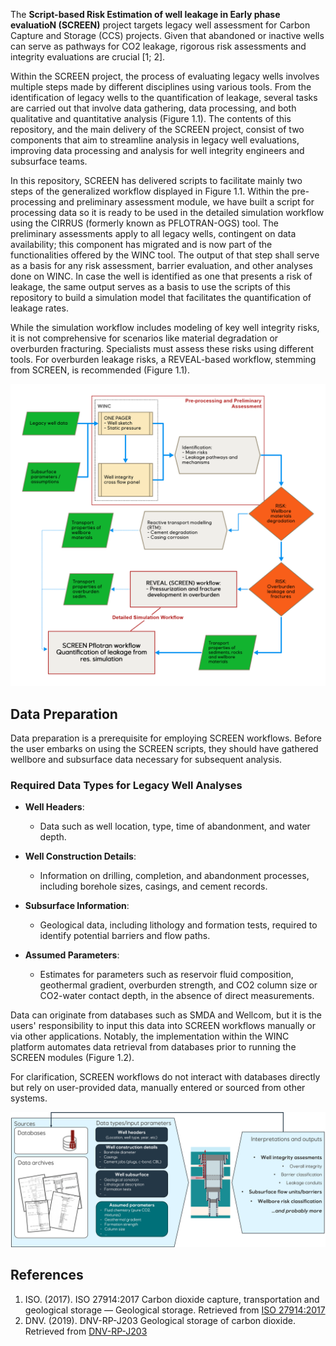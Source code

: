 The **Script-based Risk Estimation of well leakage in Early phase evaluatioN (SCREEN)** project targets legacy well assessment for Carbon Capture and Storage (CCS) projects. Given that abandoned or inactive wells can serve as pathways for CO2 leakage, rigorous risk assessments and integrity evaluations are crucial [1; 2].

Within the SCREEN project, the process of evaluating legacy wells involves multiple steps made by different disciplines using various tools. From the identification of legacy wells to the quantification of leakage, several tasks are carried out that involve data gathering, data processing, and both qualitative and quantitative analysis (Figure 1.1). The contents of this repository, and the main delivery of the SCREEN project, consist of two components that aim to streamline analysis in legacy well evaluations, improving data processing and analysis for well integrity engineers and subsurface teams.

In this repository, SCREEN has delivered scripts to facilitate mainly two steps of the generalized workflow displayed in Figure 1.1. Within the pre-processing and preliminary assessment module, we have built a script for processing data so it is ready to be used in the detailed simulation workflow using the CIRRUS (formerly known as PFLOTRAN-OGS) tool. The preliminary assessments apply to all legacy wells, contingent on data availability; this component has migrated and is now part of the functionalities offered by the WINC tool. The output of that step shall serve as a basis for any risk assessment, barrier evaluation, and other analyses done on WINC. In case the well is identified as one that presents a risk of leakage, the same output serves as a basis to use the scripts of this repository to build a simulation model that facilitates the quantification of leakage rates.

While the simulation workflow includes modeling of key well integrity risks, it is not comprehensive for scenarios like material degradation or overburden fracturing. Specialists must assess these risks using different tools. For overburden leakage risks, a REVEAL-based workflow, stemming from SCREEN, is recommended (Figure 1.1).

![Figure 1.1 - Schematic workflow for assessment of legacy wells, highlighting where the SCREEN deliverables (marked in red) fit and when should be used.](imgs/screen_workflow.png)

## Data Preparation

Data preparation is a prerequisite for employing SCREEN workflows. Before the user embarks on using the SCREEN scripts, they should have gathered wellbore and subsurface data necessary for subsequent analysis.

### Required Data Types for Legacy Well Analyses

- **Well Headers**: 
  - Data such as well location, type, time of abandonment, and water depth.
  
- **Well Construction Details**: 
  - Information on drilling, completion, and abandonment processes, including borehole sizes, casings, and cement records.
  
- **Subsurface Information**: 
  - Geological data, including lithology and formation tests, required to identify potential barriers and flow paths.
  
- **Assumed Parameters**: 
  - Estimates for parameters such as reservoir fluid composition, geothermal gradient, overburden strength, and CO2 column size or CO2-water contact depth, in the absence of direct measurements.

Data can originate from databases such as SMDA and Wellcom, but it is the users' responsibility to input this data into SCREEN workflows manually or via other applications. Notably, the implementation within the WINC platform automates data retrieval from databases prior to running the SCREEN modules (Figure 1.2).

For clarification, SCREEN workflows do not interact with databases directly but rely on user-provided data, manually entered or sourced from other systems.

![Figure 1.2 - Schematic flow chart of the data types needed for a legacy well evaluation](imgs/SCREEN_DataFlow.png)

## References

1. ISO. (2017). ISO 27914:2017 Carbon dioxide capture, transportation and geological storage — Geological storage. Retrieved from [ISO 27914:2017](https://www.iso.org/standard/64148.html)
2. DNV. (2019). DNV-RP-J203 Geological storage of carbon dioxide. Retrieved from [DNV-RP-J203](https://www.dnv.com/oilgas/download/dnv-rp-j203-geological-storage-of-carbon-dioxide.html)
